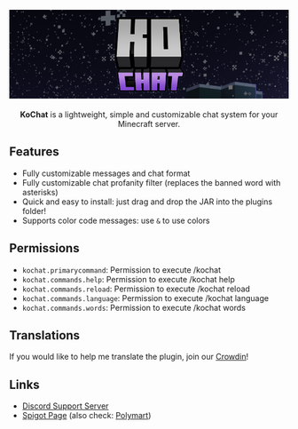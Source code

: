 <p align="center">
  <img src="/resources/images/banner.png" alt="Plugin Banner" width=640 /><br><br>
  <strong>KoChat</strong> is a lightweight, simple and customizable chat system for your Minecraft server.
</p>

## Features
- Fully customizable messages and chat format
- Fully customizable chat profanity filter (replaces the banned word with asterisks)
- Quick and easy to install: just drag and drop the JAR into the plugins folder!
- Supports color code messages: use `&` to use colors

## Permissions
- `kochat.primarycommand`: Permission to execute /kochat
- `kochat.commands.help`: Permission to execute /kochat help
- `kochat.commands.reload`: Permission to execute /kochat reload
- `kochat.commands.language`: Permission to execute /kochat language
- `kochat.commands.words`: Permission to execute /kochat words

## Translations
If you would like to help me translate the plugin, join our [Crowdin](https://crowdin.com/project/koplugins)!

## Links
- [Discord Support Server](https://discord.gg/k4MpVVYdFE)
- [Spigot Page](https://www.spigotmc.org/resources/kochat.107564/) (also check: [Polymart](https://polymart.org/resource/kochat.3415))
